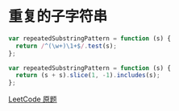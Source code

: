# 重复的子字符串

```js
var repeatedSubstringPattern = function (s) {
  return /^(\w+)\1+$/.test(s);
};
```

```js
var repeatedSubstringPattern = function (s) {
  return (s + s).slice(1, -1).includes(s);
};
```

[LeetCode 原题](https://leetcode-cn.com/problems/repeated-substring-pattern/)
